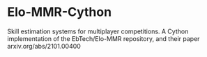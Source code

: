 # Elo-MMR-Cython
 Skill estimation systems for multiplayer competitions. A Cython implementation of the EbTech/Elo-MMR repository, and their paper arxiv.org/abs/2101.00400
